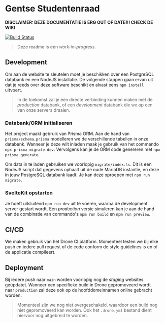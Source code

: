 # Gentse Studentenraad

**DISCLAIMER: DEZE DOCUMENTATIE IS ERG OUT OF DATE!!! CHECK DE WIKI**

[![Build Status](https://ci.gentsestudentenraad.be/api/badges/GentseStudentenraad/website/status.svg?ref=refs/heads/main)](https://ci.gentsestudentenraad.be/GentseStudentenraad/website)

> Deze readme is een _work-in-progress_.

## Development

Om aan de website te sleutelen moet je beschikken over een PostgreSQL databank en een NodeJS installatie. De volgende stappen gaan ervan uit dat je reeds over deze software beschikt en alvast eens `npm install` uitvoert.

> In de toekomst zal je een directe verbinding kunnen maken met de _production_ databank, of een _development_ databank die we op een van onze servers draaien.

### Databank/ORM initialiseren

Het project maakt gebruik van Prisma ORM. Aan de hand van `prisma/schema.prisma` modelleren we de verschillende tabellen in onze databank. Wanneer je deze wilt inladen maak je gebruik van het commando `npx prisma migrate dev`. Vervolgens kan je de ORM code genereren met `npx prisma generate`.

Om data in te laden gebruiken we voorlopig `migrate/index.ts`. Dit is een NodeJS script dat gegevens ophaalt uit de oude MariaDB instantie, en deze in jouw PostgreSQL databank laadt. Je kan deze oproepen met `npm run migrate`.

### SvelteKit opstarten

Je hoeft uitsluitend `npm run dev` uit te voeren, waarna de development server gestart wordt. Een _production_ versie simuleren kan je aan de hand van de combinatie van commando's `npm run build` en `npm run preview`.

## CI/CD

We maken gebruik van het Drone CI platform. Momenteel testen we bij elke push en iedere pull request of de code conform de style guidelines is en of de applicatie compileert.

## Deployment

Bij iedere push naar `main` worden voorlopig nog de _staging_ websites geüpdatet. Wanneer een specifieke build in Drone gepromoveerd wordt naar `production` zal deze ook op de hoofddomeinnamen online gebracht worden.

> Momenteel zijn we nog niet overgeschakeld, waardoor een build nog niet gepromoveerd kan worden. Ook het `.drone.yml` bestand dient hiervoor nog uitgebreid te worden.
